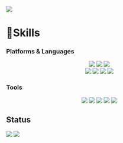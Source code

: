 
<img src="https://capsule-render.vercel.app/api?type=waving&color=BDBDC8&height=200&section=header&text=HaeYong-nl-&fontSize=90&fontColor=fff" />

# 💪Skills 
### Platforms & Languages
<div align="center">
	<img src="https://img.shields.io/badge/Java-007396?style=flat&logo=Java&logoColor=white" />
	<img src="https://img.shields.io/badge/JavaScript-F7DF1E?style=flat&logo=JavaScript&logoColor=white" />
	<img src="https://img.shields.io/badge/Python-3776AB?style=flat&logo=Python&logoColor=white" />
</div>

<div align="center">
  <img src="https://img.shields.io/badge/bootstrap-7952B3?style=flat-square&logo=bootstrap&logoColor=white"> 
	<img src="https://img.shields.io/badge/jQuery-0769AD?style=flat&logo=jQuery&logoColor=white" />
	<img src="https://img.shields.io/badge/spring-6DB33F?style=flat&logo=spring&logoColor=white">
  <img src="https://img.shields.io/badge/Spring_security-6DB33F?style=flat-square&amp;logo=springsecurity&amp;logoColor=white">
</div>

### Tools

<div align="center">
	<img src="https://img.shields.io/badge/github-181717?style=flat&logo=github&logoColor=white">
	<img src="https://img.shields.io/badge/git-F05032?style=flat&logo=git&logoColor=white">
	<img src="https://img.shields.io/badge/HTML5-E34F26?style=flat&logo=HTML5&logoColor=white" />
	<img src="https://img.shields.io/badge/CSS3-1572B6?style=flat&logo=CSS3&logoColor=white" />
  <img src="https://img.shields.io/badge/ORACLE-F80000?style=flat-square&logo=oracle&logoColor=white">
</div>

## Status

<img src="https://github-readme-stats.vercel.app/api?username=reako99&show_icons=true">


<img src="https://capsule-render.vercel.app/api?type=waving&color=BDBDC8&height=200&section=footer" />
